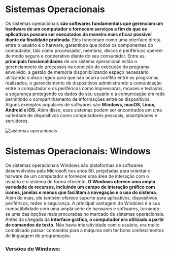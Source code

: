 # Sistemas Operacionais
 Os sistemas operacionais **são softwares fundamentais que gerenciam um hardware de um computador e fornecem serviços a fim de que os aplicativos possam ser executados da maneira mais eficaz possível diante da finalidade praticada**. Eles funcionam como uma interface direta entre o usuário e o harware, garantindo que todos os componentes do computador, tais como processador, memória, discos e periféricos operem de modo seguro e cooperativo diante do seu consumidor. Entre as **principais funcionalidades** de um sistema operacional estão o gerenciamneto de processos na condição de execução do programa envolvido, a gestão de memória disponibilizando espaço necessário utilizando o disco rígido para que não ocorra conflito entre os programas realizados, o gerenciamento de dispositivos administrando a comunicação entre o computador e os periféricos como impressoras, mouses e teclados, a segurança protegendo os dados do seu usuário e a comunicação em rede permitindo o compartilhamento de informações entre os dispositivos. Alguns exemplos populares de softwares são **Windows, macOS, Linux, Android e iOS**. Além disso, eses sistemas podem ser encontrados em uma variedade de dispositivos como computadores pessoais, smartphones e servidores. 

![sistemas operacionais](https://s.zst.com.br/cms-assets/2023/12/o-que-e-sistema-operacional.webp)

# Sistemas Operacionais: Windows
Os sistemas operacionais Windows são plataformas de softwares desenvolvidos pela Microsoft nos anos 80, projetadas para orientar o harware de um computador e fornecer uma área de interação com o usuário e o sistema de forma eficiente. **O Windows oferece uma ampla variedade de recursos, incluindo um campo de interação gráfico com ícones, janelas e menus que facilitam a navegação e o uso do sistema**. Além do mais, ele também oferece suporte para aplicativos, dispositivos periféricos, redes e segurança. A principal vantagem do Windows é a sua compatibilidade com uma ampla série de harwares e softwares, tornando-se uma das opções mais procuradas no mercado de sistemas operacionais. Antes da chegada da **interface gráfica, o computador era utilizado a partir de comandos de texto**. Não havia interatividade com o usuário, era muito complicado passar comandos para a máquina sem ter bons conhecimentos de linguagem de programação. 

### Versões do Windows:
